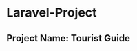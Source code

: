 <!DOCTYPE html>
<html>
<h1>Laravel-Project</h1>
<h2>Project Name: <strong>Tourist Guide<strong><h2>
</html>
